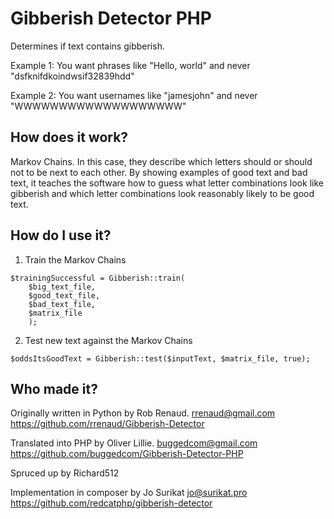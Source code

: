 # Gibberish Detector PHP
Determines if text contains gibberish.

Example 1: You want phrases like "Hello, world" and never "dsfknifdkoindwsif32839hdd"

Example 2: You want usernames like "jamesjohn" and never "WWWWWWWWWWWWWWWWWWW"

## How does it work?

Markov Chains. In this case, they describe which letters should or should not to be next to each other. By showing examples of good text and bad text, it teaches the software how to guess what letter combinations look like gibberish and which letter combinations look reasonably likely to be good text.

## How do I use it?

1) Train the Markov Chains
```
$trainingSuccessful = Gibberish::train(
	$big_text_file,
	$good_text_file,
	$bad_text_file,
	$matrix_file
	);
```

2) Test new text against the Markov Chains
```
$oddsItsGoodText = Gibberish::test($inputText, $matrix_file, true);
```

## Who made it?

Originally written in Python by Rob Renaud.
<rrenaud@gmail.com> https://github.com/rrenaud/Gibberish-Detector

Translated into PHP by Oliver Lillie.
<buggedcom@gmail.com> https://github.com/buggedcom/Gibberish-Detector-PHP

Spruced up by Richard512

Implementation in composer by Jo Surikat
<jo@surikat.pro> https://github.com/redcatphp/gibberish-detector